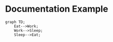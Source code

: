 # Documentation Example


```mermaid
graph TD;
    Eat-->Work;
    Work-->Sleep;
    Sleep-->Eat;
```
